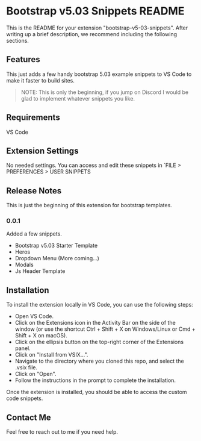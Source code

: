 # Bootstrap v5.03 Snippets README

This is the README for your extension "bootstrap-v5-03-snippets". After writing up a brief description, we recommend including the following sections.

## Features

This just adds a few handy bootstrap 5.03 example snippets to VS Code to make it faster to build sites.

> NOTE: This is only the beginning, if you jump on Discord I would be glad to implement whatever snippets you like.

## Requirements

VS Code

## Extension Settings

No needed settings. You can access and edit these snippets in `FILE > PREFERENCES > USER SNIPPETS

## Release Notes

This is just the beginning of this extension for bootstrap templates.

### 0.0.1

Added a few snippets. 

- Bootstrap v5.03 Starter Template
- Heros
- Dropdown Menu (More coming...)
- Modals
- Js Header Template

## Installation

To install the extension locally in VS Code, you can use the following steps:

- Open VS Code.
- Click on the Extensions icon in the Activity Bar on the side of the window (or use the shortcut Ctrl + Shift + X on Windows/Linux or Cmd + Shift + X on macOS).
- Click on the ellipsis button on the top-right corner of the Extensions panel.
- Click on "Install from VSIX...".
- Navigate to the directory where you cloned this repo, and select the .vsix file.
- Click on "Open".
- Follow the instructions in the prompt to complete the installation.

Once the extension is installed, you should be able to access the custom code snippets.

## Contact Me

Feel free to reach out to me if you need help.